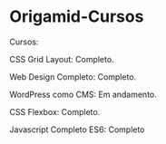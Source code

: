 # Origamid-Cursos

Cursos:

CSS Grid Layout: Completo.

Web Design Completo: Completo.

WordPress como CMS: Em andamento.

CSS Flexbox: Completo.

Javascript Completo ES6: Completo
